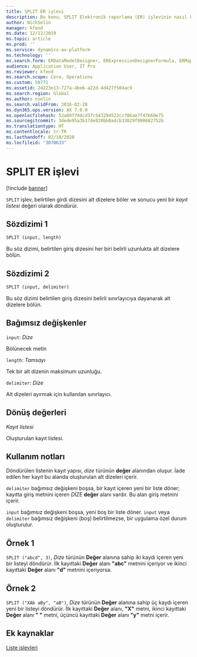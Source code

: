```yaml
---
title: SPLIT ER işlevi
description: Bu konu, SPLIT Elektronik raporlama (ER) işlevinin nasıl kullanıldığı hakkında bilgi sağlar.
author: NickSelin
manager: kfend
ms.date: 12/12/2019
ms.topic: article
ms.prod: ''
ms.service: dynamics-ax-platform
ms.technology: ''
ms.search.form: ERDataModelDesigner, ERExpressionDesignerFormula, ERMappedFormatDesigner, ERModelMappingDesigner
audience: Application User, IT Pro
ms.reviewer: kfend
ms.search.scope: Core, Operations
ms.custom: 58771
ms.assetid: 24223e13-727a-4be6-a22d-4d427f504ac9
ms.search.region: Global
ms.author: nselin
ms.search.validFrom: 2016-02-28
ms.dyn365.ops.version: AX 7.0.0
ms.openlocfilehash: 52a89f744cd37c543294522cc706ae7f47660e75
ms.sourcegitcommit: 3dede95a3b17de920bb0adcb33029f990682752b
ms.translationtype: HT
ms.contentlocale: tr-TR
ms.lasthandoff: 02/18/2020
ms.locfileid: "3070633"
---
```

# <a name="SPLIT">SPLIT ER işlevi</a>

[!include [banner](../includes/banner.md)]

`SPLIT` işlev, belirtilen girdi dizesini alt dizelere böler ve sonucu yeni bir *kayıt listesi* değeri olarak döndürür.

## <a name="syntax-1"></a>Sözdizimi 1

```vb
SPLIT (input, length)
```

Bu söz dizimi, belirtilen giriş dizesini her biri belirli uzunlukta alt dizelere bölün.

## <a name="syntax-2"></a>Sözdizimi 2

```vb
SPLIT (input, delimiter)
```

Bu söz dizimi belirtilen giriş dizesini belirli sınırlayıcıya dayanarak alt dizelere bölün.

## <a name="arguments"></a>Bağımsız değişkenler

`input`: *Dize*

Bölünecek metin

`length`: *Tamsayı*

Tek bir alt dizenin maksimum uzunluğu.

`delimiter`: *Dize*

Alt dizeleri ayırmak için kullanılan sınırlayıcı.

## <a name="return-values"></a>Dönüş değerleri

*Kayıt listesi*

Oluşturulan kayıt listesi.

## <a name="usage-notes"></a>Kullanım notları

Döndürülen listenin kayıt yapısı, *dize* türünün **değer** alanından oluşur. İade edilen her kayıt bu alanda oluşturulan alt dizeleri içerir.

`delimiter` bağımsız değişkeni boşsa, bir kayıt içeren yeni bir liste döner; kayıtta giriş metnini içeren *DİZE* **değer** alanı vardır. Bu alan giriş metnini içerir.

`input` bağımsız değişkeni boşsa, yeni boş bir liste döner. `input` veya `delimiter` bağımsız değişkeni (boş) belirtilmezse, bir uygulama özel durum oluşturulur.

## <a name="example-1"></a>Örnek 1

`SPLIT ("abcd", 3)`, *Dize* türünün **Değer** alanına sahip iki kaydı içeren yeni bir listeyi döndürür. İlk kayıttaki **Değer** alanı **"abc"** metnini içeriyor ve ikinci kayıttaki **Değer** alanı **"d"** metnini içeriyorsa.

## <a name="example-2"></a>Örnek 2

`SPLIT ("XAb aBy", "aB")`, *Dize* türünün **Değer** alanına sahip üç kaydı içeren yeni bir listeyi döndürür. İlk kayıttaki **Değer** alanı, **"X"** metni, ikinci kayıttaki **Değer** alanı **"&nbsp;"** metni, üçüncü kayıttaki **Değer** alanı **"y"** metni içerir. 

## <a name="additional-resources"></a>Ek kaynaklar

[Liste işlevleri](er-functions-category-list.md)
